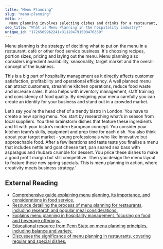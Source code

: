 ```yaml
---
title: "Menu Planning"
slug: "menu-planning"
meta: >-
  Menu planning involves selecting dishes and drinks for a restaurant, cafe, or bar, considering cost, seasonality, and customer preferences to enhance dining experiences.
seo_title: "What is Menu Planning in the hospitality industry?"
unique_id: "1726569962241x311204791503476350"
---
```


Menu planning is the strategy of deciding what to put on the menu in a restaurant, café or other food service business. It's choosing recipes, portion sizes, pricing and laying out the menu. Menu planning also considers ingredient availability, seasonality, target market and the overall concept of the business.

This is a big part of hospitality management as it directly affects customer satisfaction, profitability and operational efficiency. A well planned menu can attract customers, streamline kitchen operations, reduce food waste and increase sales. It also helps with inventory management, staff training and consistency of food quality. By designing your menu carefully you can create an identity for your business and stand out in a crowded market.

Let’s say you're the head chef of a trendy bistro in London. You have to create a new spring menu. You start by researching what’s in season from local suppliers. You then brainstorm dishes that feature these ingredients and fit with your bistro’s modern European concept. You consider your kitchen team’s skills, equipment and prep time for each dish. You also think about your target market - young professionals who like innovative but approachable food. After a few iterations and taste tests you finalise a menu that includes nettle and goat cheese tart, pan seared sea bass with asparagus and rhubarb crumble for dessert. You price these dishes to make a good profit margin but still competitive. Then you design the menu layout to feature these new spring specials. This is menu planning in action, where creativity meets business strategy.'

## External Reading

- [Comprehensive guide explaining menu planning, its importance, and considerations in food service.](https://study.com/learn/lesson/menu-planning-overview-importance-food-service.html)
- [Resource detailing the process of menu planning for restaurants, including research and popular meal considerations.](https://www.eposnow.com/us/resources/menu-planning/)
- [Explains menu planning in hospitality management, focusing on food and beverage offerings.](https://library.fiveable.me/key-terms/hospitality-management/menu-planning)
- [Educational resource from Penn State on menu planning principles, including balance and variety.](https://psu.pb.unizin.org/hmd329/chapter/ch4/)
- [Discusses the significance of menu planning in restaurants, covering regular and special dishes.](https://www.menuzen.com/blog/what-is-the-importance-of-menu-planning)